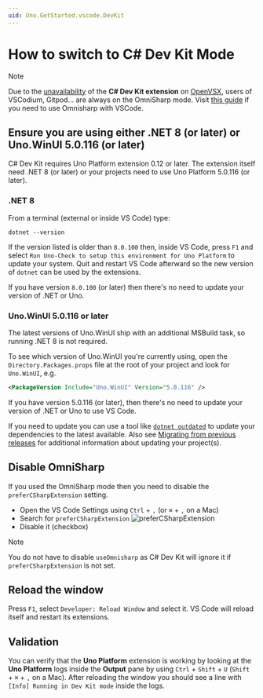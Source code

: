 ```yaml
---
uid: Uno.GetStarted.vscode.DevKit
---
```


# How to switch to C# Dev Kit Mode

> [!NOTE]
> Due to the [unavailability](https://github.com/microsoft/vscode-dotnettools/issues/765) of the **C# Dev Kit extension** on [OpenVSX](https://open-vsx.org), users of VSCodium, Gitpod... are always on the OmniSharp mode. Visit [this guide](xref:Uno.GetStarted.vscode.OmniSharp) if you need to use Omnisharp with VSCode.

## Ensure you are using either .NET 8 (or later) or Uno.WinUI 5.0.116 (or later)

C# Dev Kit requires Uno Platform extension 0.12 or later. The extension itself need .NET 8 (or later) or your projects need to use Uno Platform 5.0.116 (or later).

### .NET 8

From a terminal (external or inside VS Code) type:

```dotnetcli
dotnet --version
```

If the version listed is older than `8.0.100` then, inside VS Code, press `F1` and select `Run Uno-Check to setup this environment for Uno Platform` to update your system. Quit and restart VS Code afterward so the new version of `dotnet` can be used by the extensions.

If you have version `8.0.100` (or later) then there's no need to update your version of .NET or Uno.

### Uno.WinUI 5.0.116 or later

The latest versions of Uno.WinUI ship with an additional MSBuild task, so running .NET 8 is not required.

To see which version of Uno.WinUI you're currently using, open the `Directory.Packages.props` file at the root of your project and look for `Uno.WinUI`, e.g.

```xml
<PackageVersion Include="Uno.WinUI" Version="5.0.116" />
```

If you have version 5.0.116 (or later), then there's no need to update your version of .NET or Uno to use VS Code.

If you need to update you can use a tool like [`dotnet outdated`](https://github.com/dotnet-outdated/dotnet-outdated) to update your dependencies to the latest available. Also see [Migrating from previous releases](xref:Uno.Development.MigratingFromPreviousReleases]) for additional information about updating your project(s).

## Disable OmniSharp

If you used the OmniSharp mode then you need to disable the `preferCSharpExtension` setting.

* Open the VS Code Settings using `Ctrl` + `,` (or `⌘` + `,` on a Mac)
* Search for `preferCSharpExtension`
    ![preferCSharpExtension](Assets/quick-start/vs-code-preferCSharpExtension.png)
* Disable it (checkbox)

> [!NOTE]
> You do not have to disable `useOmnisharp` as C# Dev Kit will ignore it if `preferCSharpExtension` is not set.

## Reload the window

Press `F1`, select `Developer: Reload Window` and select it. VS Code will reload itself and restart its extensions.

## Validation

You can verify that the **Uno Platform** extension is working by looking at the **Uno Platform** logs inside the **Output** pane by using `Ctrl` + `Shift` + `U` (`Shift` + `⌘` + `,` on a Mac). After reloading the window you should see a line with `[Info] Running in Dev Kit mode` inside the logs.
